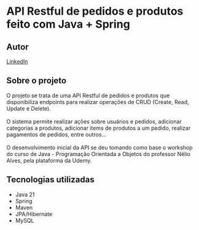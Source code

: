 <h1>API Restful de pedidos e produtos feito com Java + Spring</h1>

<h2>Autor</h2>
<a href="https://www.linkedin.com/in/daniel-pires-94a52121b/">LinkedIn</a>

<h2>Sobre o projeto</h2>
O projeto se trata de uma API Restful de pedidos e produtos que disponibiliza endpoints para realizar operações de CRUD (Create, Read, Update e Delete).<br><br>
O sistema permite realizar ações sobre usuários e pedidos, adicionar categorias a produtos, adicionar items de produtos a um pedido, realizar pagamentos de pedidos, entre outros...<br><br>
O desenvolvimento inicial da API se deu tomando como base o workshop do curso de Java - Programação Orientada a Objetos do professor Nélio Alves, pela plataforma da Udemy.

<h2>Tecnologias utilizadas</h2>
<ul>
  <li>Java 21</li>
  <li>Spring</li>
  <li>Maven</li>
  <li>JPA/Hibernate</li>
  <li>MySQL</li>
</ul>
